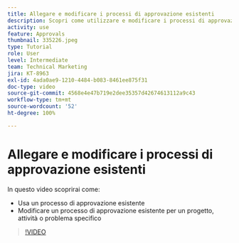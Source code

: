```yaml
---
title: Allegare e modificare i processi di approvazione esistenti
description: Scopri come utilizzare e modificare i processi di approvazione esistenti per progetti, attività o problemi in  [!DNL  Workfront].
activity: use
feature: Approvals
thumbnail: 335226.jpeg
type: Tutorial
role: User
level: Intermediate
team: Technical Marketing
jira: KT-8963
exl-id: 4ada0ae9-1210-4484-b083-8461ee875f31
doc-type: video
source-git-commit: 4568e4e47b719e2dee35357d42674613112a9c43
workflow-type: tm+mt
source-wordcount: '52'
ht-degree: 100%

---
```


# Allegare e modificare i processi di approvazione esistenti

In questo video scoprirai come:

* Usa un processo di approvazione esistente
* Modificare un processo di approvazione esistente per un progetto, attività o problema specifico

>[!VIDEO](https://video.tv.adobe.com/v/335226/?quality=12&learn=on&enablevpops)

<!--
learn more URLS
-->

